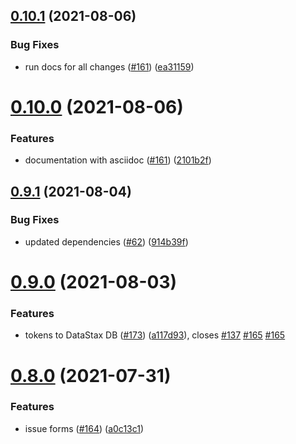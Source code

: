 ## [0.10.1](https://github.com/EddieHubCommunity/api/compare/v0.10.0...v0.10.1) (2021-08-06)


### Bug Fixes

* run docs for all changes ([#161](https://github.com/EddieHubCommunity/api/issues/161)) ([ea31159](https://github.com/EddieHubCommunity/api/commit/ea311594386f6dbaf5bb6ab9471bb6a3cfe17007))



# [0.10.0](https://github.com/EddieHubCommunity/api/compare/v0.9.1...v0.10.0) (2021-08-06)


### Features

* documentation with asciidoc ([#161](https://github.com/EddieHubCommunity/api/issues/161)) ([2101b2f](https://github.com/EddieHubCommunity/api/commit/2101b2f30aa16bb85a0432651f26404f5bef6709))



## [0.9.1](https://github.com/EddieHubCommunity/api/compare/v0.9.0...v0.9.1) (2021-08-04)


### Bug Fixes

* updated dependencies ([#62](https://github.com/EddieHubCommunity/api/issues/62)) ([914b39f](https://github.com/EddieHubCommunity/api/commit/914b39f0ad15ca846a45364d16e35d60c5dccde9))



# [0.9.0](https://github.com/EddieHubCommunity/api/compare/v0.8.0...v0.9.0) (2021-08-03)


### Features

* tokens to DataStax DB ([#173](https://github.com/EddieHubCommunity/api/issues/173)) ([a117d93](https://github.com/EddieHubCommunity/api/commit/a117d9302fb7b6c37181a28010e92f775c93b871)), closes [#137](https://github.com/EddieHubCommunity/api/issues/137) [#165](https://github.com/EddieHubCommunity/api/issues/165) [#165](https://github.com/EddieHubCommunity/api/issues/165)



# [0.8.0](https://github.com/EddieHubCommunity/api/compare/v0.7.0...v0.8.0) (2021-07-31)


### Features

* issue forms ([#164](https://github.com/EddieHubCommunity/api/issues/164)) ([a0c13c1](https://github.com/EddieHubCommunity/api/commit/a0c13c1dff59c9fb2bc96c856a876c46d925f0e9))



